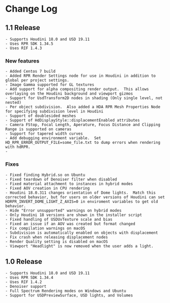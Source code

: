 # Change Log
## 1.1 Release
	- Supports Houdini 18.0 and USD 19.11
	- Uses RPR SDK 1.34.5
	- Uses RIF 1.4.3
### New features
	- Added Centos 7 build
	- Added RPR Render Settings node for use in Houdini in addition to global per project settings.
	- Image Gamma supported for GL textures
	- Add support for alpha compositing render output.  This allows overlaying on the Houdini background and viewport gizmos
	- Support for UsdTransform2D nodes in shading (Only single level, not nested)
	- Per object subdivision.  Also added a HDA RPR Mesh Properties Node for specifying subdivision level in Houdini 
	- Support of doublesided meshes
	- Support of HdDisplayStyle::displacementEnabled attributes
	- Camera FStop, Focal Length, Aperature, Focus Distance and Clipping Range is supported on cameras
	- Support for tapered width curves
	- Add debugging environment variable.  Set HD_RPR_ERROR_OUTPUT_FILE=some_file.txt to dump errors when rendering with hdRPR.
	- 

### Fixes
	- Fixed finding Hybrid.so on Ubuntu
	- Fixed teardown of Denoiser filter when disabled
	- Fixed material attachment to instances in hybrid modes
	- Fixed AOV creation in CPU rendering
	- Houdini 18.0.311 changes orientation of Dome lights.  Match this corrected behavior, but for users on older versions of Houdini can set HDRPR_INVERT_DOME_LIGHT_Z_AXIS=0 in enviroment variables to get old behavior. 
	- Hide "Error unsupported" warnings on hybrid modes
	- Only Houdini 18 versions are shown in the installer script
	- Fixed handling of USDUvTexture scale and bias
	- Fixed an issue if an AOV was created but format changed
	- Fix compilation warnings on macOS
	- Subdivision is automatically enabled on objects with displacement
	- Fix crash when releasing displacement nodes
	- Render Quality setting is disabled on macOS
	- Viewport "Headlight" is now removed when the user adds a light.  


## 1.0 Release
	- Supports Houdini 18.0 and USD 19.11
	- Uses RPR SDK 1.34.4
	- Uses RIF 1.4.2
	- Denoiser support
	- Full Spectrum Rendering modes on Windows and Ubuntu
	- Support for USDPreviewSurface, USD lights, and Volumes